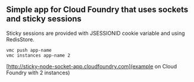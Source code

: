 ## Simple app for Cloud Foundry that uses sockets and sticky sessions ##

Sticky sessions are provided with JSESSIONID cookie variable and using RedisStore.

    vmc push app-name
    vmc instances app-name 2

[http://sticky-node-socket-app.cloudfoundry.com](example on Cloud Foundry with 2 instances)

